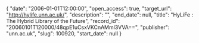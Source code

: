{
  "date": "2006-01-01T12:00:00", 
  "open_access": true, 
  "target_url": "http://hylife.unn.ac.uk/", 
  "description": "", 
  "end_date": null, 
  "title": "HyLiFe : The Hybrid Library of the Future", 
  "record_id": "20060101T120000/48qpE1uCsxVKCnAMml3VVA==", 
  "publisher": "unn.ac.uk", 
  "slug": 100920, 
  "start_date": null
}

